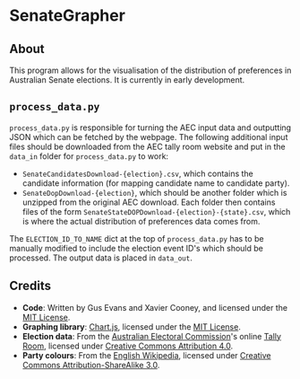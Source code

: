 # SenateGrapher

## About

This program allows for the visualisation of the distribution of preferences in Australian Senate elections. It is currently in early development.

## `process_data.py`

`process_data.py` is responsible for turning the AEC input data and outputting JSON which can be fetched by the webpage. The following additional input files should be downloaded from the AEC tally room website and put in the `data_in` folder for `process_data.py` to work:
 * `SenateCandidatesDownload-{election}.csv`, which contains the candidate information (for mapping candidate name to candidate party).
 * `SenateDopDownload-{election}`, which should be another folder which is unzipped from the original AEC download. Each folder then contains files of the form `SenateStateDOPDownload-{election}-{state}.csv`, which is where the actual distribution of preferences data comes from.

The `ELECTION_ID_TO_NAME` dict at the top of `process_data.py` has to be manually modified to include the election event ID's which should be processed. The output data is placed in `data_out`.

## Credits

- **Code**: Written by Gus Evans and Xavier Cooney, and licensed under the [MIT License](LICENSE).
- **Graphing library**: [Chart.js](https://www.chartjs.org), licensed under the [MIT License](https://github.com/chartjs/Chart.js/blob/master/LICENSE.md).
- **Election data**: From the [Australian Electoral Commission](https://www.aec.gov.au)'s online [Tally Room](https://results.aec.gov.au), licensed under [Creative Commons Attribution 4.0](https://creativecommons.org/licenses/by/4.0/).
- **Party colours**: From the [English Wikipedia](https://en.wikipedia.org/wiki/Template:Australian_politics/party_colours), licensed under [Creative Commons Attribution-ShareAlike 3.0](https://creativecommons.org/licenses/by-sa/3.0/).
